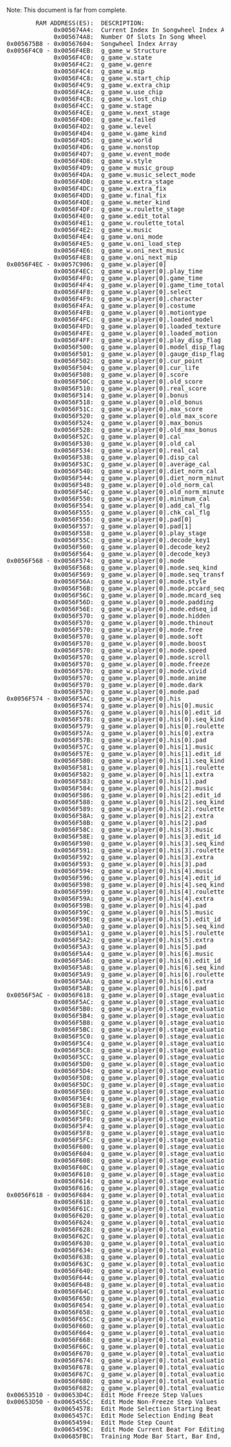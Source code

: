 Note: This document is far from complete.
<pre>
        RAM ADDRESS(ES):  DESCRIPTION:                                        NOTES:
             0x005674A4:  Current Index In Songwheel Index Array      
             0x005674A8:  Number Of Slots In Song Wheel
0x005675B8 - 0x00567604:  Songwheel Index Array 
0x0056F4C0 - 0x0056F4EB:  g_game_w Structure
             0x0056F4C0:  g_game_w.state
             0x0056F4C2:  g_game_w.genre
             0x0056F4C4:  g_game_w.mip
             0x0056F4C8:  g_game_w.start_chip
             0x0056F4C9:  g_game_w.extra_chip
             0x0056F4CA:  g_game_w.use_chip
             0x0056F4CB:  g_game_w.lost_chip
             0x0056F4CC:  g_game_w.stage
             0x0056F4CE:  g_game_w.next_stage
             0x0056F4D0:  g_game_w.failed
             0x0056F4D2:  g_game_w.level
             0x0056F4D4:  g_game_w.game_kind
             0x0056F4D5:  g_game_w.world
             0x0056F4D6:  g_game_w.nonstop
             0x0056F4D7:  g_game_w.event_mode
             0x0056F4D8:  g_game_w.style
             0x0056F4D9:  g_game_w music_group
             0x0056F4DA:  g_game_w.music_select_mode
             0x0056F4DB:  g_game_w.extra_stage
             0x0056F4DC:  g_game_w.extra_fix
             0x0056F4DD:  g_game_w.final_fix
             0x0056F4DE:  g_game_w.meter_kind
             0x0056F4DF:  g_game_w.roulette_stage
             0x0056F4E0:  g_game_w.edit_total
             0x0056F4E1:  g_game_w.roulette_total
             0x0056F4E2:  g_game_w.music
             0x0056F4E4:  g_game_w.oni_mode
             0x0056F4E5:  g_game_w.oni_load_step
             0x0056F4E6:  g_game_w.oni_next_music
             0x0056F4E8:  g_game_w.oni_next_mip
0x0056F4EC - 0x0057C906:  g_game_w.player[0]                                      player is an array of g_each_w structs
             0x0056F4EC:  g_game_w.player[0].play_time
             0x0056F4F0:  g_game_w.player[0].game_time
             0x0056F4F4:  g_game_w.player[0].game_time_total
             0x0056F4F8:  g_game_w.player[0].select
             0x0056F4F9:  g_game_w.player[0].character
             0x0056F4FA:  g_game_w.player[0].costume
             0x0056F4FB:  g_game_w.player[0].motiontype
             0x0056F4FC:  g_game_w.player[0].loaded_model
             0x0056F4FD:  g_game_w.player[0].loaded_texture
             0x0056F4FE:  g_game_w.player[0].loaded_motion
             0x0056F4FF:  g_game_w.player[0].play_disp_flag
             0x0056F500:  g_game_w.player[0].model_disp_flag
             0x0056F501:  g_game_w.player[0].gauge_disp_flag
             0x0056F502:  g_game_w.player[0].cur_point
             0x0056F504:  g_game_w.player[0].cur_life
             0x0056F508:  g_game_w.player[0].score
             0x0056F50C:  g_game_w.player[0].old_score
             0x0056F510:  g_game_w.player[0].real_score
             0x0056F514:  g_game_w.player[0].bonus
             0x0056F518:  g_game_w.player[0].old_bonus
             0x0056F51C:  g_game_w.player[0].max_score
             0x0056F520:  g_game_w.player[0].old_max_score
             0x0056F524:  g_game_w.player[0].max_bonus
             0x0056F528:  g_game_w.player[0].old_max_bonus
             0x0056F52C:  g_game_w.player[0].cal
             0x0056F530:  g_game_w.player[0].old_cal
             0x0056F534:  g_game_w.player[0].real_cal
             0x0056F538:  g_game_w.player[0].disp_cal
             0x0056F53C:  g_game_w.player[0].average_cal
             0x0056F540:  g_game_w.player[0].diet_norm_cal
             0x0056F544:  g_game_w.player[0].diet_norm_minute
             0x0056F548:  g_game_w.player[0].old_norm_cal
             0x0056F54C:  g_game_w.player[0].old_norm_minute
             0x0056F550:  g_game_w.player[0].minimum_cal
             0x0056F554:  g_game_w.player[0].add_cal_flg
             0x0056F555:  g_game_w.player[0].chk_cal_flg
             0x0056F556:  g_game_w.player[0].pad[0]
             0x0056F557:  g_game_w.player[0].pad[1]
             0x0056F558:  g_game_w.player[0].play_stage
             0x0056F55C:  g_game_w.player[0].decode_key1
             0x0056F560:  g_game_w.player[0].decode_key2
             0x0056F564:  g_game_w.player[0].decode_key3
0x0056F568 - 0x0056F574:  g_game_w.player[0].mode                                 mode is a play_mode struct
             0x0056F568:  g_game_w.player[0].mode.seq_kind
             0x0056F569:  g_game_w.player[0].mode.seq_transfer
             0x0056F56A:  g_game_w.player[0].mode.style
             0x0056F56B:  g_game_w.player[0].mode.pccard_seq
             0x0056F56C:  g_game_w.player[0].mode.mcard_seq
             0x0056F56D:  g_game_w.player[0].mode.padding
             0x0056F56E:  g_game_w.player[0].mode.edseq_id
             0x0056F570:  g_game_w.player[0].mode.hidden                          Bit field; 2 bits wide
             0x0056F570:  g_game_w.player[0].mode.thinout                         Bit field; 1 bit wide
             0x0056F570:  g_game_w.player[0].mode.free                            Bit field; 1 bit wide
             0x0056F570:  g_game_w.player[0].mode.soft                            Bit field; 1 bit wide
             0x0056F570:  g_game_w.player[0].mode.boost                           Bit field; 2 bits wide
             0x0056F570:  g_game_w.player[0].mode.speed                           Bit field; 5 bits wide
             0x0056F570:  g_game_w.player[0].mode.scroll                          Bit field; 2 bits wide
             0x0056F570:  g_game_w.player[0].mode.freeze                          Bit field; 1 bits wide
             0x0056F570:  g_game_w.player[0].mode.vivid                           Bit field; 2 bits wide
             0x0056F570:  g_game_w.player[0].mode.anime                           Bit field; 2 bits wide
             0x0056F570:  g_game_w.player[0].mode.dark                            Bit field; 1 bit wide
             0x0056F570:  g_game_w.player[0].mode.pad                             Bit field; 12 bits wide
0x0056F574 - 0x0056F5AC:  g_game_w.player[0].his                                  his is an array of play_his structs
             0x0056F574:  g_game_w.player[0].his[0].music
             0x0056F576:  g_game_w.player[0].his[0].edit_id
             0x0056F578:  g_game_w.player[0].his[0].seq_kind
             0x0056F579:  g_game_w.player[0].his[0].roulette
             0x0056F57A:  g_game_w.player[0].his[0].extra
             0x0056F57B:  g_game_w.player[0].his[0].pad
             0x0056F57C:  g_game_w.player[0].his[1].music
             0x0056F57E:  g_game_w.player[0].his[1].edit_id
             0x0056F580:  g_game_w.player[0].his[1].seq_kind
             0x0056F581:  g_game_w.player[0].his[1].roulette
             0x0056F582:  g_game_w.player[0].his[1].extra
             0x0056F583:  g_game_w.player[0].his[1].pad
             0x0056F584:  g_game_w.player[0].his[2].music
             0x0056F586:  g_game_w.player[0].his[2].edit_id
             0x0056F588:  g_game_w.player[0].his[2].seq_kind
             0x0056F589:  g_game_w.player[0].his[2].roulette
             0x0056F58A:  g_game_w.player[0].his[2].extra
             0x0056F58B:  g_game_w.player[0].his[2].pad
             0x0056F58C:  g_game_w.player[0].his[3].music
             0x0056F58E:  g_game_w.player[0].his[3].edit_id
             0x0056F590:  g_game_w.player[0].his[3].seq_kind
             0x0056F591:  g_game_w.player[0].his[3].roulette
             0x0056F592:  g_game_w.player[0].his[3].extra
             0x0056F593:  g_game_w.player[0].his[3].pad    
             0x0056F594:  g_game_w.player[0].his[4].music
             0x0056F596:  g_game_w.player[0].his[4].edit_id
             0x0056F598:  g_game_w.player[0].his[4].seq_kind
             0x0056F599:  g_game_w.player[0].his[4].roulette
             0x0056F59A:  g_game_w.player[0].his[4].extra
             0x0056F59B:  g_game_w.player[0].his[4].pad
             0x0056F59C:  g_game_w.player[0].his[5].music
             0x0056F59E:  g_game_w.player[0].his[5].edit_id
             0x0056F5A0:  g_game_w.player[0].his[5].seq_kind
             0x0056F5A1:  g_game_w.player[0].his[5].roulette
             0x0056F5A2:  g_game_w.player[0].his[5].extra
             0x0056F5A3:  g_game_w.player[0].his[5].pad
             0x0056F5A4:  g_game_w.player[0].his[6].music
             0x0056F5A6:  g_game_w.player[0].his[6].edit_id
             0x0056F5A8:  g_game_w.player[0].his[6].seq_kind
             0x0056F5A9:  g_game_w.player[0].his[6].roulette
             0x0056F5AA:  g_game_w.player[0].his[6].extra
             0x0056F5AB:  g_game_w.player[0].his[6].pad
0x0056F5AC - 0x0056F618:  g_game_w.player[0].stage_evaluation                     stage_evaluation is an eval_w struct
             0x0056F5AC:  g_game_w.player[0].stage_evaluation.value_ct[0]         PERFECT!! step count
             0x0056F5B0:  g_game_w.player[0].stage_evaluation.value_ct[1]         GREAT!! step count
             0x0056F5B4:  g_game_w.player[0].stage_evaluation.value_ct[2]         GOOD!! step count
             0x0056F5B8:  g_game_w.player[0].stage_evaluation.value_ct[3]         BOO!! step count
             0x0056F5BC:  g_game_w.player[0].stage_evaluation.value_ct[4]         Miss.. step count
             0x0056F5C0:  g_game_w.player[0].stage_evaluation.value_ct[5]
             0x0056F5C4:  g_game_w.player[0].stage_evaluation.value_ct[6]
             0x0056F5C8:  g_game_w.player[0].stage_evaluation.freez_value_ct[0]   O.K Count
             0x0056F5CC:  g_game_w.player[0].stage_evaluation.freez_value_ct[1]   N.Gs from hitting the freeze, then dropping it
             0x0056F5D0:  g_game_w.player[0].stage_evaluation.freez_value_ct[2]
             0x0056F5D4:  g_game_w.player[0].stage_evaluation.freez_value_ct[3]   Repeat of N.G count
             0x0056F5D8:  g_game_w.player[0].stage_evaluation.groov_bonus[0]
             0x0056F5DC:  g_game_w.player[0].stage_evaluation.groov_bonus[1]
             0x0056F5E0:  g_game_w.player[0].stage_evaluation.groov_bonus[2]
             0x0056F5E4:  g_game_w.player[0].stage_evaluation.groov_bonus[3]
             0x0056F5E8:  g_game_w.player[0].stage_evaluation.groov_bonus[4]
             0x0056F5EC:  g_game_w.player[0].stage_evaluation.groov_bonus[5]
             0x0056F5F0:  g_game_w.player[0].stage_evaluation.groov_bonus_max[0]
             0x0056F5F4:  g_game_w.player[0].stage_evaluation.groov_bonus_max[1]
             0x0056F5F8:  g_game_w.player[0].stage_evaluation.groov_bonus_max[2]
             0x0056F5FC:  g_game_w.player[0].stage_evaluation.groov_bonus_max[3]
             0x0056F600:  g_game_w.player[0].stage_evaluation.groov_bonus_max[4]
             0x0056F604:  g_game_w.player[0].stage_evaluation.groov_bonus_max[5]
             0x0056F608:  g_game_w.player[0].stage_evaluation.score
             0x0056F60C:  g_game_w.player[0].stage_evaluation.max_combo_ct
             0x0056F610:  g_game_w.player[0].stage_evaluation.jump_ct
             0x0056F614:  g_game_w.player[0].stage_evaluation.dance_level
             0x0056F616:  g_game_w.player[0].stage_evaluation.fixed_level
0x0056F618 - 0x0056F684:  g_game_w.player[0].total_evaluation                     also an eval_w struct
             0x0056F618:  g_game_w.player[0].total_evaluation.value_ct[0]
             0x0056F61C:  g_game_w.player[0].total_evaluation.value_ct[1]
             0x0056F620:  g_game_w.player[0].total_evaluation.value_ct[2]
             0x0056F624:  g_game_w.player[0].total_evaluation.value_ct[3]
             0x0056F628:  g_game_w.player[0].total_evaluation.value_ct[4]
             0x0056F62C:  g_game_w.player[0].total_evaluation.value_ct[5]
             0x0056F630:  g_game_w.player[0].total_evaluation.value_ct[6]
             0x0056F634:  g_game_w.player[0].total_evaluation.freez_value_ct[0]
             0x0056F638:  g_game_w.player[0].total_evaluation.freez_value_ct[1]
             0x0056F63C:  g_game_w.player[0].total_evaluation.freez_value_ct[2]
             0x0056F640:  g_game_w.player[0].total_evaluation.freez_value_ct[3]
             0x0056F644:  g_game_w.player[0].total_evaluation.groov_bonus[0]
             0x0056F648:  g_game_w.player[0].total_evaluation.groov_bonus[1]
             0x0056F64C:  g_game_w.player[0].total_evaluation.groov_bonus[2]
             0x0056F650:  g_game_w.player[0].total_evaluation.groov_bonus[3]
             0x0056F654:  g_game_w.player[0].total_evaluation.groov_bonus[4]
             0x0056F658:  g_game_w.player[0].total_evaluation.groov_bonus[5]
             0x0056F65C:  g_game_w.player[0].total_evaluation.groov_bonus_max[0]
             0x0056F660:  g_game_w.player[0].total_evaluation.groov_bonus_max[1]
             0x0056F664:  g_game_w.player[0].total_evaluation.groov_bonus_max[2]
             0x0056F668:  g_game_w.player[0].total_evaluation.groov_bonus_max[3]
             0x0056F66C:  g_game_w.player[0].total_evaluation.groov_bonus_max[4]
             0x0056F670:  g_game_w.player[0].total_evaluation.groov_bonus_max[5]
             0x0056F674:  g_game_w.player[0].total_evaluation.score
             0x0056F678:  g_game_w.player[0].total_evaluation.max_combo_ct
             0x0056F67C:  g_game_w.player[0].total_evaluation.jump_ct
             0x0056F680:  g_game_w.player[0].total_evaluation.dance_level
             0x0056F682:  g_game_w.player[0].total_evaluation.fixed_level
0x00653510 - 0x00653D4C:  Edit Mode Freeze Step Values
0x00653D50 - 0x0065455C:  Edit Mode Non-Freeze Step Values
             0x00654578:  Edit Mode Selection Starting Beat
             0x0065457C:  Edit Mode Selection Ending Beat
             0x00654594:  Edit Mode Step Count
             0x0065459C:  Edit Mode Current Beat For Editing
             0x00685FBC:  Training Mode Bar Start, Bar End, And Music Speed
</pre>

